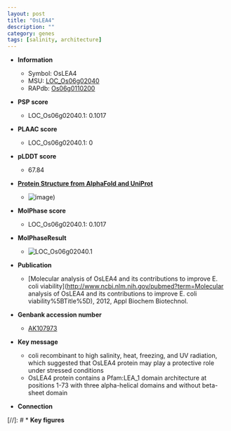 ```yaml
---
layout: post
title: "OsLEA4"
description: ""
category: genes
tags: [salinity, architecture]
---
```


* **Information**  
    + Symbol: OsLEA4  
    + MSU: [LOC_Os06g02040](http://rice.plantbiology.msu.edu/cgi-bin/ORF_infopage.cgi?orf=LOC_Os06g02040)  
    + RAPdb: [Os06g0110200](http://rapdb.dna.affrc.go.jp/viewer/gbrowse_details/irgsp1?name=Os06g0110200)  

* **PSP score**  
    + LOC_Os06g02040.1: 0.1017 

* **PLAAC score**  
    + LOC_Os06g02040.1: 0 

* **pLDDT score**
    + 67.84

* **[Protein Structure from AlphaFold and UniProt](https://www.uniprot.org/uniprotkb/Q8H683/entry#structure)**
    + ![image](https://ricepsp.github.io/images/Q8/AF-Q8H683-F1.png))

* **MolPhase score**
    + LOC_Os06g02040.1: 0.1017

* **MolPhaseResult**
    + ![LOC_Os06g02040.1](https://ricepsp.github.io/pictures/LOC_Os06g/LOC_Os06g02040.1.png)

* **Publication**  
    + [Molecular analysis of OsLEA4 and its contributions to improve E. coli viability](http://www.ncbi.nlm.nih.gov/pubmed?term=Molecular analysis of OsLEA4 and its contributions to improve E. coli viability%5BTitle%5D), 2012, Appl Biochem Biotechnol.

* **Genbank accession number**  
    + [AK107973](http://www.ncbi.nlm.nih.gov/nuccore/AK107973)

* **Key message**  
    + coli recombinant to high salinity, heat, freezing, and UV radiation, which suggested that OsLEA4 protein may play a protective role under stressed conditions
    + OsLEA4 protein contains a Pfam:LEA_1 domain architecture at positions 1-73 with three alpha-helical domains and without beta-sheet domain

* **Connection**  

[//]: # * **Key figures**  


